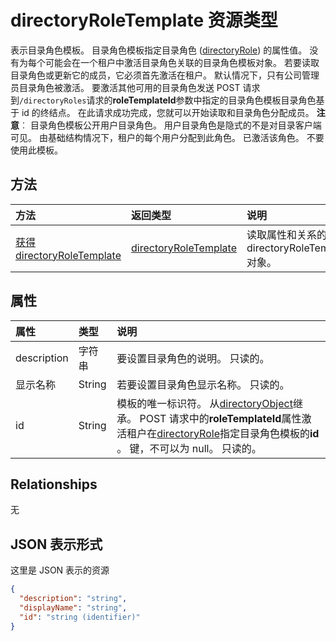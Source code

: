 # <a name="directoryroletemplate-resource-type"></a>directoryRoleTemplate 资源类型

表示目录角色模板。 目录角色模板指定目录角色 ([directoryRole](directoryrole.md)) 的属性值。 没有为每个可能会在一个租户中激活目录角色关联的目录角色模板对象。 若要读取目录角色或更新它的成员，它必须首先激活在租户。 默认情况下，只有公司管理员目录角色被激活。 要激活其他可用的目录角色发送 POST 请求到`/directoryRoles`请求的**roleTemplateId**参数中指定的目录角色模板目录角色基于 id 的终结点。 在此请求成功完成，您就可以开始读取和目录角色分配成员。 **注意**︰ 目录角色模板公开用户目录角色。 用户目录角色是隐式的不是对目录客户端可见。 由基础结构情况下，租户的每个用户分配到此角色。 已激活该角色。 不要使用此模板。


## <a name="methods"></a>方法

| 方法       | 返回类型  |说明|
|:---------------|:--------|:----------|
|[获得 directoryRoleTemplate](../api/directoryroletemplate_get.md) | [directoryRoleTemplate](directoryroletemplate.md) |读取属性和关系的 directoryRoleTemplate 对象。|

## <a name="properties"></a>属性
| 属性     | 类型   |说明|
|:---------------|:--------|:----------|
|description|字符串|要设置目录角色的说明。 只读的。|
|显示名称|String|若要设置目录角色显示名称。 只读的。 |
|id|String|模板的唯一标识符。 从[directoryObject](directoryobject.md)继承。 POST 请求中的**roleTemplateId**属性激活租户在[directoryRole](directoryrole.md)指定目录角色模板的**id** 。 键，不可以为 null。 只读的。|

## <a name="relationships"></a>Relationships
无



## <a name="json-representation"></a>JSON 表示形式

这里是 JSON 表示的资源

<!-- {
  "blockType": "resource",
  "optionalProperties": [

  ],
  "keyProperty": "id",
  "@odata.type": "microsoft.graph.directoryRoleTemplate"
}-->

```json
{
  "description": "string",
  "displayName": "string",
  "id": "string (identifier)"
}

```

<!-- uuid: 8fcb5dbc-d5aa-4681-8e31-b001d5168d79
2015-10-25 14:57:30 UTC -->
<!-- {
  "type": "#page.annotation",
  "description": "directoryRoleTemplate resource",
  "keywords": "",
  "section": "documentation",
  "tocPath": ""
}-->
